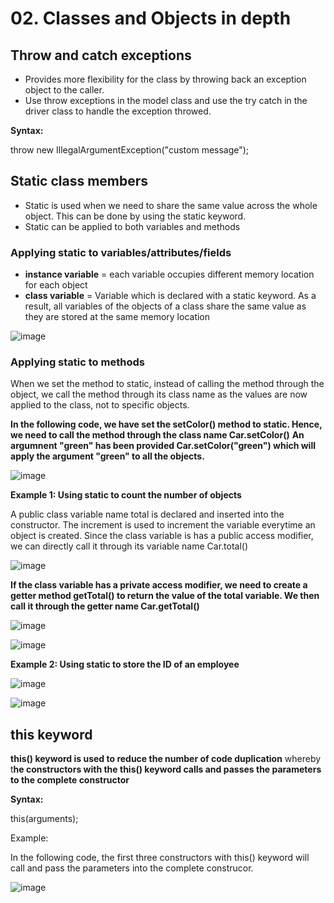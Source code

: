 # 02. Classes and Objects in depth

## Throw and catch exceptions
- Provides more flexibility for the class by throwing back an exception object to the caller.
- Use throw exceptions in the model class and use the try catch in the driver class to handle the exception throwed.

**Syntax:**

throw new IllegalArgumentException("custom message");

## Static class members
- Static is used when we need to share the same value across the whole object. This can be done by using the static keyword.
- Static can be applied to both variables and methods

### Applying static to variables/attributes/fields
- **instance variable** = each variable occupies different memory location for each object
- **class variable** = Variable which is declared with a static keyword. As a result, all variables of the objects of a class share the same value as they are stored at the same memory location

![image](https://github.com/Fong20/Learning-repository/assets/150316121/2a08930f-9e97-4d3c-8f56-b4b71c034a87)

### Applying static to methods
When we set the method to static, instead of calling the method through the object, we call the method through its class name as the values are now applied to the class, not to specific objects.

**In the following code, we have set the setColor() method to static. Hence, we need to call the method through the class name Car.setColor()** **An argumnent "green" has been provided Car.setColor("green") which will apply the argument "green" to all the objects.**

![image](https://github.com/Fong20/Learning-repository/assets/150316121/e87f14dd-52f6-4586-aebd-b89f8433be98)

**Example 1: Using static to count the number of objects**

A public class variable name total is declared and inserted into the constructor. The increment is used to increment the variable everytime an object is created. Since the class variable is has a public access modifier, we can directly call it through its variable name Car.total()

![image](https://github.com/Fong20/Learning-repository/assets/150316121/e5656bf0-d72a-4e6a-b682-18787ead08ea)

**If the class variable has a private access modifier, we need to create a getter method getTotal() to return the value of the total variable. We then call it through the getter name Car.getTotal()**

![image](https://github.com/Fong20/Learning-repository/assets/150316121/aa2e82b2-42c1-46da-91cd-0ca2eb5beb8c)

![image](https://github.com/Fong20/Learning-repository/assets/150316121/6f94410c-c581-4272-b718-6d2ce05773c6)


**Example 2: Using static to store the ID of an employee**

![image](https://github.com/Fong20/Learning-repository/assets/150316121/ce4782c7-32cd-412a-a77d-8d84f4a37fe3)

![image](https://github.com/Fong20/Learning-repository/assets/150316121/842f0523-7f89-4ba7-b95e-b74cfd0e1f95)


## this keyword
**this() keyword is used to reduce the number of code duplication** whereby t**he constructors with the this() keyword calls and passes the parameters to the complete constructor** 

**Syntax:**

this(arguments);

Example:

In the following code, the first three constructors with this() keyword will call and pass the parameters into the complete construcor.

![image](https://github.com/Fong20/Learning-repository/assets/150316121/4e8b221a-0636-4277-b607-1c875eb7d0ad)


